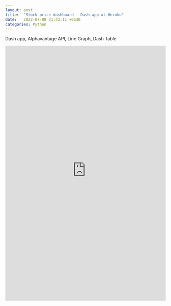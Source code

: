 ```yaml
---
layout: post
title:  "Stock price dashboard - Dash app at Heroku"
date:   2022-07-08 21:43:11 +0530
categories: Python
---
```

Dash app, Alphavantage API, Line Graph, Dash Table

<iframe src="https://stock-price-dashboard.herokuapp.com/" height="800px" width="100%" style="border:none;"></iframe>






























